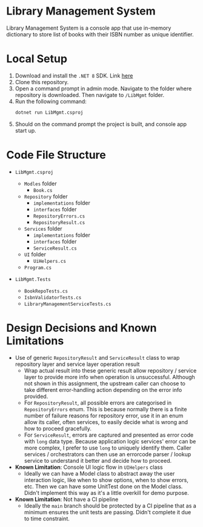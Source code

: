 # Library Management System
Library Management System is a console app that use in-memory dictionary to store list of books with their ISBN number as unique identifier.

# Local Setup
1. Download and install the `.NET 8` SDK. Link [here](https://dotnet.microsoft.com/download/dotnet/8.0)
2. Clone this repository.
3. Open a command prompt in admin mode.  Navigate to the folder where repository is downloaded. Then navigate to `/LibMgmt` folder.
4. Run the following command:
   ```bash
   dotnet run LibMgmt.csproj
   ```
5. Should on the command prompt the project is built, and console app start up.

# Code File Structure
* `LibMgmt.csproj`
   * `Modles` folder 
        * `Book.cs`
   * `Repository` folder 
        * `implementations` folder
        * `interfaces` folder
        * `RepositoryErrors.cs`
        * `RepositoryResult.cs`
   * `Services` folder 
        * `implementations` folder
        * `interfaces` folder
        * `ServiceResult.cs`
   * `UI` folder 
        * `UiHelpers.cs`
    * `Program.cs`

* `LibMgmt.Tests`
    * `BookRepoTests.cs`
    * `IsbnValidatorTests.cs`
    * `LibraryManagementServiceTests.cs`

# Design Decisions and Known Limitations
* Use of generic `RepositoryResult` and `ServiceResult` class to wrap repository layer and service layer operation result
    * Wrap actual result into these generic result allow repository / service layer to provide more info when operation is unsuccessful.  Although not shown in this assignment, the upstream caller can choose to take different error-handling action depending on the error info provided.
    * For `RepositoryResult`, all possible errors are categorised in `RepositoryErrors` enum.  This is because normally there is a finite number of failure reasons for repository error, use it in an enum allow its caller, often services, to easily decide what is wrong and how to proceed gracefully.
    * For `ServiceResult`, errors are captured and presented as error code with `long` data type. Because application logic services' error can be more complex, I prefer to use `long` to uniquely identify them.  Caller services / orchestrators can then use an errorcode parser / lookup service to understand it better and decide how to proceed.
* **Known Limitation**:  Console UI logic flow in `UIHelpers` class 
    * Ideally we can have a Model class to abstract away the user interaction logic, like when to show options, when to show errors, etc.  Then we can have some UnitTest done on the Model class.  Didn't implement this way as it's a little overkill for demo purpose.
* **Known Limitation**: Not have a CI pipeline
    * Ideally the `main` branch should be protected by a CI pipeline that as a minimum ensures the unit tests are passing.  Didn't complete it due to time constraint.